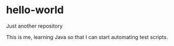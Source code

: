# hello-world
Just another repository

This is me, learning Java so that I can start automating test scripts.

